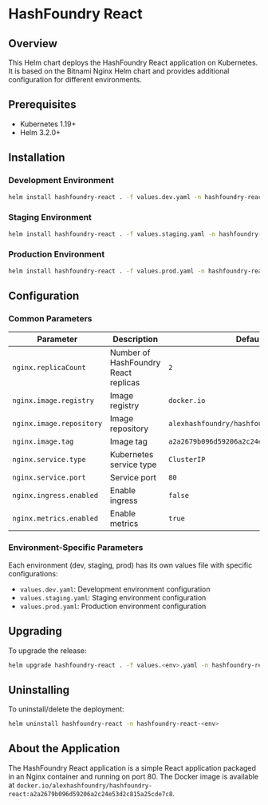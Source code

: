 # HashFoundry React

## Overview

This Helm chart deploys the HashFoundry React application on Kubernetes. It is based on the Bitnami Nginx Helm chart and provides additional configuration for different environments.

## Prerequisites

- Kubernetes 1.19+
- Helm 3.2.0+

## Installation

### Development Environment

```bash
helm install hashfoundry-react . -f values.dev.yaml -n hashfoundry-react-dev
```

### Staging Environment

```bash
helm install hashfoundry-react . -f values.staging.yaml -n hashfoundry-react-staging
```

### Production Environment

```bash
helm install hashfoundry-react . -f values.prod.yaml -n hashfoundry-react-prod
```

## Configuration

### Common Parameters

| Parameter | Description | Default |
|-----------|-------------|---------|
| `nginx.replicaCount` | Number of HashFoundry React replicas | `2` |
| `nginx.image.registry` | Image registry | `docker.io` |
| `nginx.image.repository` | Image repository | `alexhashfoundry/hashfoundry-react` |
| `nginx.image.tag` | Image tag | `a2a2679b096d59206a2c24e53d2c815a25cde7c8` |
| `nginx.service.type` | Kubernetes service type | `ClusterIP` |
| `nginx.service.port` | Service port | `80` |
| `nginx.ingress.enabled` | Enable ingress | `false` |
| `nginx.metrics.enabled` | Enable metrics | `true` |

### Environment-Specific Parameters

Each environment (dev, staging, prod) has its own values file with specific configurations:

- `values.dev.yaml`: Development environment configuration
- `values.staging.yaml`: Staging environment configuration
- `values.prod.yaml`: Production environment configuration

## Upgrading

To upgrade the release:

```bash
helm upgrade hashfoundry-react . -f values.<env>.yaml -n hashfoundry-react-<env>
```

## Uninstalling

To uninstall/delete the deployment:

```bash
helm uninstall hashfoundry-react -n hashfoundry-react-<env>
```

## About the Application

The HashFoundry React application is a simple React application packaged in an Nginx container and running on port 80. The Docker image is available at `docker.io/alexhashfoundry/hashfoundry-react:a2a2679b096d59206a2c24e53d2c815a25cde7c8`.
